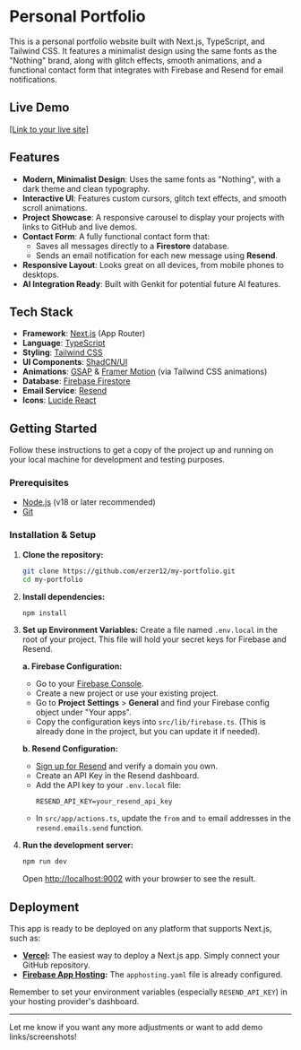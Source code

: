 # Personal Portfolio

This is a personal portfolio website built with Next.js, TypeScript, and Tailwind CSS. It features a minimalist design using the same fonts as the "Nothing" brand, along with glitch effects, smooth animations, and a functional contact form that integrates with Firebase and Resend for email notifications.

## Live Demo

[[Link to your live site]
](https://harshilp.codes/)
## Features

- **Modern, Minimalist Design**: Uses the same fonts as "Nothing", with a dark theme and clean typography.
- **Interactive UI**: Features custom cursors, glitch text effects, and smooth scroll animations.
- **Project Showcase**: A responsive carousel to display your projects with links to GitHub and live demos.
- **Contact Form**: A fully functional contact form that:
  - Saves all messages directly to a **Firestore** database.
  - Sends an email notification for each new message using **Resend**.
- **Responsive Layout**: Looks great on all devices, from mobile phones to desktops.
- **AI Integration Ready**: Built with Genkit for potential future AI features.

## Tech Stack

- **Framework**: [Next.js](https://nextjs.org/) (App Router)
- **Language**: [TypeScript](https://www.typescriptlang.org/)
- **Styling**: [Tailwind CSS](https://tailwindcss.com/)
- **UI Components**: [ShadCN/UI](https://ui.shadcn.com/)
- **Animations**: [GSAP](https://gsap.com/) & [Framer Motion](https://www.framer.com/motion/) (via Tailwind CSS animations)
- **Database**: [Firebase Firestore](https://firebase.google.com/docs/firestore)
- **Email Service**: [Resend](https://resend.com/)
- **Icons**: [Lucide React](https://lucide.dev/)

## Getting Started

Follow these instructions to get a copy of the project up and running on your local machine for development and testing purposes.

### Prerequisites

- [Node.js](https://nodejs.org/) (v18 or later recommended)
- [Git](https://git-scm.com/)

### Installation & Setup

1.  **Clone the repository:**
    ```bash
    git clone https://github.com/erzer12/my-portfolio.git
    cd my-portfolio
    ```

2.  **Install dependencies:**
    ```bash
    npm install
    ```

3.  **Set up Environment Variables:**
    Create a file named `.env.local` in the root of your project. This file will hold your secret keys for Firebase and Resend.

    **a. Firebase Configuration:**
    - Go to your [Firebase Console](https://console.firebase.google.com/).
    - Create a new project or use your existing project.
    - Go to **Project Settings** > **General** and find your Firebase config object under "Your apps".
    - Copy the configuration keys into `src/lib/firebase.ts`. (This is already done in the project, but you can update it if needed).

    **b. Resend Configuration:**
    - [Sign up for Resend](https://resend.com/) and verify a domain you own.
    - Create an API Key in the Resend dashboard.
    - Add the API key to your `.env.local` file:
      ```
      RESEND_API_KEY=your_resend_api_key
      ```
    - In `src/app/actions.ts`, update the `from` and `to` email addresses in the `resend.emails.send` function.

4.  **Run the development server:**
    ```bash
    npm run dev
    ```

    Open [http://localhost:9002](http://localhost:9002) with your browser to see the result.

## Deployment

This app is ready to be deployed on any platform that supports Next.js, such as:

- **[Vercel](https://vercel.com/):** The easiest way to deploy a Next.js app. Simply connect your GitHub repository.
- **[Firebase App Hosting](https://firebase.google.com/docs/app-hosting):** The `apphosting.yaml` file is already configured.

Remember to set your environment variables (especially `RESEND_API_KEY`) in your hosting provider's dashboard.

---

Let me know if you want any more adjustments or want to add demo links/screenshots!
